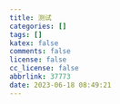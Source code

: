 ```yaml
---
title: 测试
categories: []
tags: []
katex: false
comments: false
license: false
cc_license: false
abbrlink: 37773
date: 2023-06-18 08:49:21
---
```


<div>
  <canvas id="myChart"></canvas>
</div>

<!-- {% chart 80% 300 %}
{
    type: 'line',
    data: {
        labels: ['January', 'February', 'March', 'April', 'May', 'June', 'July'],
        datasets: [{
            label: 'My First dataset',
            backgroundColor: 'rgb(255, 99, 132)',
            borderColor: 'rgb(255, 99, 132)',
            data: [0, 10, 5, 2, 20, 30, 45]
        }]
    },
    options: {
        responsive: true,
        title: {
            display: true,
            text: 'Chart.js Line Chart'
        }
    }
};
{% endchart %} -->

<!-- {% chart 80% 300 %}
  type: 'polarArea',
  data:  {
        labels: ['Red', 'Orange', 'Yellow', 'Green', 'Blue'],
        datasets: [{
            label: 'My First dataset',
            backgroundColor: 'rgb(255, 99, 132)',
            borderColor: 'rgb(255, 99, 132)',
            data: [10, 10, 5, 2, 20]
        }]
    },
  options: {
    responsive: true,
    plugins: {
      legend: {
        position: 'top',
      },
      title: {
        display: true,
        text: 'Chart.js Polar Area Chart'
      }
    }
  },
{% endchart %} -->

<!--more-->